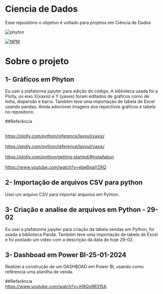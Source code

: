 # Ciencia de Dados
Esse repositório o objetivo é voltado para projetos em Ciência de Dados 


<img aligh= "center" alt="phyton" src="https://img.shields.io/badge/Python-14354C?style=for-the-badge&logo=python&logoColor=white"/>

[![NPM](https://img.shields.io/npm/l/react)](https://github.com/devsuperior/sds1-wmazoni/blob/master/LICENSE) 

# Sobre o projeto

## 1- Gráficos em Phyton
Eu usei a plafatorma jupyter para edição do código. A biblioteca usada foi a Plotly, os eixo  X(xaxis)  e Y (yaxes) foram editados de gráficos como de linha, dispersão e barra. 
Também teve uma importação de tabela de Excel usando pandas. Ainda adocionei imagens dos repectivos gráficos e tabela no reposítorio.

##Referência


<br> https://plotly.com/python/reference/layout/xaxis/ </br>
<br> https://plotly.com/python/reference/layout/yaxis/ </br>
<br> https://plotly.com/python/getting-started/#installation </br>
<br> https://www.youtube.com/watch?v=ebeBxiaYZRQ </br>

## 2- Importação de arquivos CSV para python

Usei um arquivo CSV para importar arquvios em Pyhton.


## 3- Criação e analise de arquivos em Python - 29-02
Eu usei a plafatorma jupyter para criação da tabela vendas em Python, foi usada a  biblioteca Panda.
Também teve uma importação de tabela de Excel e foi postado um vídeo com a descrição da data de hoje 29-02.





## 3- Dashboad em Power BI-25-01-2024
Realizei a construção de um DASHBOAD em Power BI, usando como refêrencia uma planilha de venda.

##Referência
<br> https://www.youtube.com/watch?v=iH9Qx9R315A </br>

